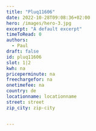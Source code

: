 ```yaml
---
title: "Pluq11606"
date: 2022-10-28T09:08:36+02:00
hero: /images/hero-3.jpg
excerpt: "A default excerpt"
timeToRead: 0
authors:
  - Paul
draft: false
id: pluq11606
slot: 1|2
kwh: na
priceperminute: na
freechargefor: na
onetimefee: na
country: de
locationname: locationname
street: street
zip_city: zip-city


---
```

